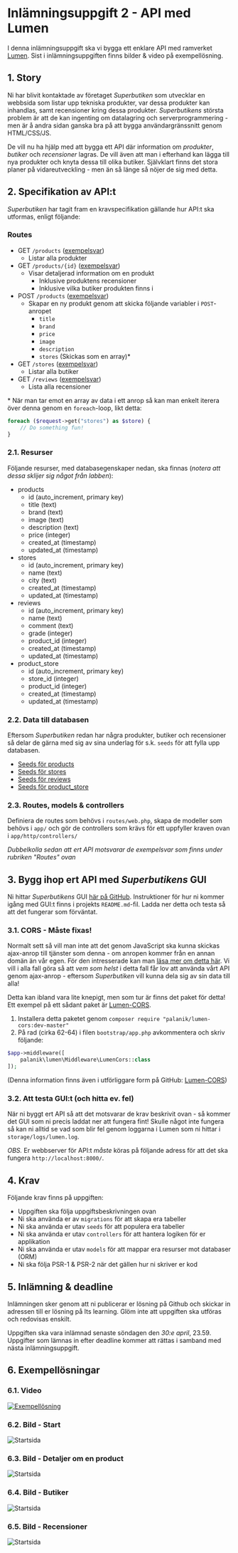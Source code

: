 # Inlämningsuppgift 2 - API med Lumen

I denna inlämningsuppgift ska vi bygga ett enklare API med ramverket [Lumen](https://lumen.laravel.com). Sist i inlämningsuppgiften finns bilder & video på exempellösning.

## 1. Story

Ni har blivit kontaktade av företaget _Superbutiken_ som utvecklar en webbsida som listar upp tekniska produkter, var dessa produkter kan inhandlas, samt recensioner kring dessa produkter. _Superbutikens_ största problem är att de kan ingenting om datalagring och serverprogrammering - men är å andra sidan ganska bra på att bygga användargränssnitt genom HTML/CSS/JS.

De vill nu ha hjälp med att bygga ett API där information om _produkter_, _butiker_ och _recensioner_ lagras. De vill även att man i efterhand kan lägga till nya produkter och knyta dessa till olika butiker. Självklart finns det stora planer på vidareutveckling - men än så länge så nöjer de sig med detta.

## 2. Specifikation av API:t

_Superbutiken_ har tagit fram en kravspecifikation gällande hur API:t ska utformas, enligt följande:

### Routes

- GET `/products` ([exempelsvar](json_products.json))
    - Listar alla produkter
- GET `/products/{id}` ([exempelsvar](json_product.json))
    - Visar detaljerad information om en produkt
        - Inklusive produktens recensioner
        - Inklusive vilka butiker produkten finns i
- POST `/products` ([exempelsvar](json_new_product.json))
    - Skapar en ny produkt genom att skicka följande variabler i `POST`-anropet
        - `title`
        - `brand`
        - `price`
        - `image`
        - `description`
        - `stores` (Skickas som en array)*
- GET `/stores` ([exempelsvar](json_stores.json))
    - Listar alla butiker
- GET `/reviews` ([exempelsvar](json_reviews.json))
    - Lista alla recensioner

&ast; När man tar emot en array av data i ett anrop så kan man enkelt iterera över denna genom en `foreach`-loop, likt detta:
```php
foreach ($request->get("stores") as $store) {
    // Do something fun!
}
```

### 2.1. Resurser

Följande resurser, med databasegenskaper nedan, ska finnas (*notera att dessa sklijer sig något från labben*):

- products
    - id (auto_increment, primary key)
    - title (text)
    - brand (text)
    - image (text)
    - description (text)
    - price (integer)
    - created_at (timestamp)
    - updated_at (timestamp)
- stores
    - id (auto_increment, primary key)
    - name (text)
    - city (text)
    - created_at (timestamp)
    - updated_at (timestamp)
- reviews
    - id (auto_increment, primary key)
    - name (text)
    - comment (text)
    - grade (integer)
    - product_id (integer)
    - created_at (timestamp)
    - updated_at (timestamp)
- product_store
    - id (auto_increment, primary key)
    - store_id (integer)
    - product_id (integer)
    - created_at (timestamp)
    - updated_at (timestamp)

### 2.2. Data till databasen

Eftersom _Superbutiken_ redan har några produkter, butiker och recensioner så delar de gärna med sig av sina underlag för s.k. `seeds` för att fylla upp databasen.
- [Seeds för products](seed_products.php)
- [Seeds för stores](seed_stores.php)
- [Seeds för reviews](seed_reviews.php)
- [Seeds för product_store](seed_product_store.php)

### 2.3. Routes, models & controllers

Definiera de routes som behövs i `routes/web.php`, skapa de modeller som behövs i `app/` och gör de controllers som krävs för ett uppfyller kraven ovan i `app/http/controllers/`

*Dubbelkolla sedan att ert API motsvarar de exempelsvar som finns under rubriken "Routes" ovan*

## 3. Bygg ihop ert API med _Superbutikens_ GUI

Ni hittar _Superbutikens_ GUI [här på GitHub](https://github.com/Tibbelit/da287a-vt-assignment2-client). Instruktioner för hur ni kommer igång med GUI:t finns i projekts `README.md`-fil. Ladda ner detta och testa så att det fungerar som förväntat.

### 3.1. CORS - Måste fixas!
Normalt sett så vill man inte att det genom JavaScript ska kunna skickas ajax-anrop till tjänster som denna - om anropen kommer från en annan domän än vår egen. För den intresserade kan man [läsa mer om detta här](https://developer.mozilla.org/en-US/docs/Web/HTTP/Access_control_CORS). Vi vill i alla fall göra så att _vem som helst_ i detta fall får lov att använda vårt API genom ajax-anrop - eftersom _Superbutiken_ vill kunna dela sig av sin data till alla!

Detta kan ibland vara lite knepigt, men som tur är finns det paket för detta! Ett exempel på ett sådant paket är [Lumen-CORS](https://github.com/palanik/lumen-cors).
1. Installera detta paketet genom `composer require "palanik/lumen-cors:dev-master"`
2. På rad (cirka 62-64) i filen `bootstrap/app.php` avkommentera och skriv följande:
```php
$app->middleware([
    palanik\lumen\Middleware\LumenCors::class
]);
```
(Denna information finns även i utförliggare form på GitHub: [Lumen-CORS](https://github.com/palanik/lumen-cors))

### 3.2. Att testa GUI:t (och hitta ev. fel)
När ni byggt ert API så att det motsvarar de krav beskrivit ovan - så kommer det GUI som ni precis laddat ner att fungera fint! Skulle något inte fungera så kan ni alltid se vad som blir fel genom loggarna i Lumen som ni hittar i `storage/logs/lumen.log`.

*OBS.* Er webbserver för API:t _måste_ köras på följande adress för att det ska fungera `http://localhost:8000/`.

## 4. Krav

Följande krav finns på uppgiften:

- Uppgiften ska följa uppgiftsbeskrivningen ovan
- Ni ska använda er av `migrations` för att skapa era tabeller
- Ni ska använda er utav `seeds` för att populera era tabeller
- Ni ska använda er utav `controllers` för att hantera logiken för er applikation
- Ni ska använda er utav `models` för att mappar era resurser mot databaser (ORM)
- Ni ska följa PSR-1 & PSR-2 när det gällen hur ni skriver er kod

## 5. Inlämning & deadline
Inlämningen sker genom att ni publicerar er lösning på Github och skickar in adressen till er lösning på Its learning. Glöm inte att uppgiften ska utföras och redovisas enskilt.

Uppgiften ska vara inlämnad senaste söndagen den *30:e april*, 23.59. Uppgifter som lämnas in efter deadline kommer att rättas i samband med nästa inlämningsuppgift.

## 6. Exempellösningar

### 6.1. Video

[![Exempellösning](http://img.youtube.com/vi/Xh0xWvBPHuM/0.jpg)](https://youtu.be/Xh0xWvBPHuM)

### 6.2. Bild - Start

![Startsida](ass2_start.png)

### 6.3. Bild - Detaljer om en product

![Startsida](ass2_modal.png)

### 6.4. Bild - Butiker

![Startsida](ass2_stores.png)

### 6.5. Bild - Recensioner

![Startsida](ass2_reviews.png)

